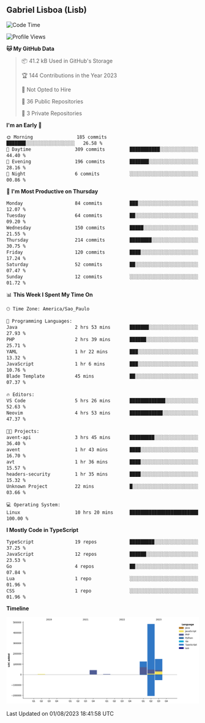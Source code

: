 ## Gabriel Lisboa (Lisb)

<!--START_SECTION:waka-->
![Code Time](http://img.shields.io/badge/Code%20Time-124%20hrs%2037%20mins-blue)

![Profile Views](http://img.shields.io/badge/Profile%20Views-0-blue)

**🐱 My GitHub Data** 

> 📦 41.2 kB Used in GitHub's Storage 
 > 
> 🏆 144 Contributions in the Year 2023
 > 
> 🚫 Not Opted to Hire
 > 
> 📜 36 Public Repositories 
 > 
> 🔑 3 Private Repositories 
 > 
**I'm an Early 🐤** 

```text
🌞 Morning                185 commits         ███████░░░░░░░░░░░░░░░░░░   26.58 % 
🌆 Daytime                309 commits         ███████████░░░░░░░░░░░░░░   44.40 % 
🌃 Evening                196 commits         ███████░░░░░░░░░░░░░░░░░░   28.16 % 
🌙 Night                  6 commits           ░░░░░░░░░░░░░░░░░░░░░░░░░   00.86 % 
```
📅 **I'm Most Productive on Thursday** 

```text
Monday                   84 commits          ███░░░░░░░░░░░░░░░░░░░░░░   12.07 % 
Tuesday                  64 commits          ██░░░░░░░░░░░░░░░░░░░░░░░   09.20 % 
Wednesday                150 commits         █████░░░░░░░░░░░░░░░░░░░░   21.55 % 
Thursday                 214 commits         ████████░░░░░░░░░░░░░░░░░   30.75 % 
Friday                   120 commits         ████░░░░░░░░░░░░░░░░░░░░░   17.24 % 
Saturday                 52 commits          ██░░░░░░░░░░░░░░░░░░░░░░░   07.47 % 
Sunday                   12 commits          ░░░░░░░░░░░░░░░░░░░░░░░░░   01.72 % 
```


📊 **This Week I Spent My Time On** 

```text
🕑︎ Time Zone: America/Sao_Paulo

💬 Programming Languages: 
Java                     2 hrs 53 mins       ███████░░░░░░░░░░░░░░░░░░   27.93 % 
PHP                      2 hrs 39 mins       ██████░░░░░░░░░░░░░░░░░░░   25.71 % 
YAML                     1 hr 22 mins        ███░░░░░░░░░░░░░░░░░░░░░░   13.32 % 
JavaScript               1 hr 6 mins         ███░░░░░░░░░░░░░░░░░░░░░░   10.76 % 
Blade Template           45 mins             ██░░░░░░░░░░░░░░░░░░░░░░░   07.37 % 

🔥 Editors: 
VS Code                  5 hrs 26 mins       █████████████░░░░░░░░░░░░   52.63 % 
Neovim                   4 hrs 53 mins       ████████████░░░░░░░░░░░░░   47.37 % 

🐱‍💻 Projects: 
avent-api                3 hrs 45 mins       █████████░░░░░░░░░░░░░░░░   36.40 % 
avent                    1 hr 43 mins        ████░░░░░░░░░░░░░░░░░░░░░   16.70 % 
avt                      1 hr 36 mins        ████░░░░░░░░░░░░░░░░░░░░░   15.57 % 
headers-security         1 hr 35 mins        ████░░░░░░░░░░░░░░░░░░░░░   15.32 % 
Unknown Project          22 mins             █░░░░░░░░░░░░░░░░░░░░░░░░   03.66 % 

💻 Operating System: 
Linux                    10 hrs 20 mins      █████████████████████████   100.00 % 
```

**I Mostly Code in TypeScript** 

```text
TypeScript               19 repos            █████████░░░░░░░░░░░░░░░░   37.25 % 
JavaScript               12 repos            ██████░░░░░░░░░░░░░░░░░░░   23.53 % 
Go                       4 repos             ██░░░░░░░░░░░░░░░░░░░░░░░   07.84 % 
Lua                      1 repo              ░░░░░░░░░░░░░░░░░░░░░░░░░   01.96 % 
CSS                      1 repo              ░░░░░░░░░░░░░░░░░░░░░░░░░   01.96 % 
```



**Timeline**

![Lines of Code chart](https://raw.githubusercontent.com/tenlisboa/tenlisboa/main/assets/bar_graph.png)


 Last Updated on 01/08/2023 18:41:58 UTC
<!--END_SECTION:waka-->
